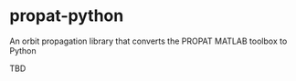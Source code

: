 # propat-python
An orbit propagation library that converts the PROPAT MATLAB toolbox to Python

TBD
